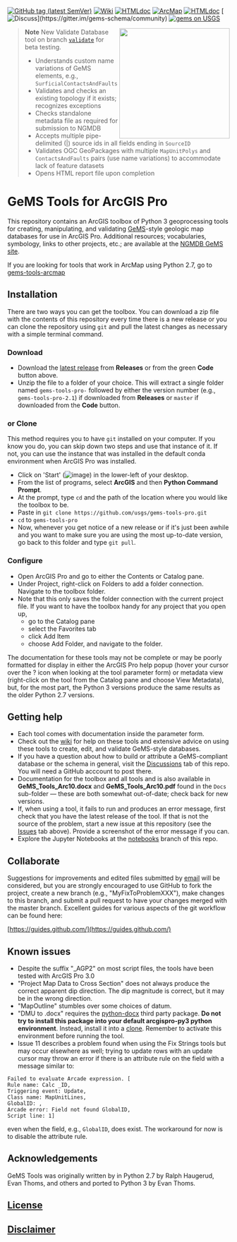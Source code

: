 [![GitHub tag (latest SemVer)](https://img.shields.io/github/v/release/DOI-USGS/gems-tools-pro)](https://github.com/DOI-USGS/gems-tools-pro/releases/latest) [![Wiki](https://img.shields.io/badge/-wiki-orange)](https://github.com/DOI-USGS/gems-tools-pro/wiki)  [![HTMLdoc](https://img.shields.io/badge/-jupyter_notebooks-orange)](https://github.com/DOI-USGS/gems-tools-pro/tree/notebooks) [![ArcMap](https://img.shields.io/badge/-tools_for_arcmap-orange)](https://github.com/DOI-USGS/gems-tools-arcmap) [![HTMLdoc](https://img.shields.io/badge/-online_gems_documentation-orange)](https://scgeology.github.io/GeMS/index.html) [![Discuss]([https://badges.gitter.im/gitterHQ/gitter.png](https://github.com/DOI-USGS/gems-tools-pro/discussions))](https://gitter.im/gems-schema/community) [![gems on USGS](https://img.shields.io/badge/-NGMDB_GeMS-brightgreen)](https://ngmdb.usgs.gov/Info/standards/GeMS/)

<img width="250" align="right" src="https://upload.wikimedia.org/wikipedia/commons/thumb/1/1c/USGS_logo_green.svg/500px-USGS_logo_green.svg.png"/>

> **Note**
> New Validate Database tool on branch [`validate`](https://github.com/DOI-USGS/gems-tools-pro/tree/validate) for beta testing. 
> * Understands custom name variations of GeMS elements, e.g., `SurficialContactsAndFaults`
> * Validates and checks an existing topology if it exists; recognizes exceptions
> * Checks standalone metadata file as required for submission to NGMDB
> * Accepts multiple pipe-delimited (|) source ids in all fields ending in `SourceID`
> * Validates OGC GeoPackages with multiple `MapUnitPolys` and `ContactsAndFaults` pairs (use name variations) to accommodate lack of feature datasets
> * Opens HTML report file upon completion

# GeMS Tools for ArcGIS Pro

This repository contains an ArcGIS toolbox of Python 3 geoprocessing tools for creating, manipulating, and validating [GeMS](https://ngmdb.usgs.gov/Info/standards/GeMS/)-style geologic map databases for use in ArcGIS Pro. Additional resources; vocabularies, symbology, links to other projects, etc.; are available at the [NGMDB GeMS site](https://ngmdb.usgs.gov/Info/standards/GeMS/#reso).

If you are looking for tools that work in ArcMap using Python 2.7, go to [gems-tools-arcmap](https://github.com/DOI-USGS/gems-tools-arcmap)

## Installation
There are two ways you can get the toolbox. You can download a zip file with the contents of this repository every time there is a new release or you can clone the repository using `git` and pull the latest changes as necessary with a simple terminal command.

### Download
* Download the [latest release](https://github.com/DOI-USGS/gems-tools-pro/releases/latest) from **Releases** or from the green **Code** button above.
* Unzip the file to a folder of your choice. This will extract a single folder named `gems-tools-pro-` followed by either the version number (e.g., `gems-tools-pro-2.1`) if downloaded from **Releases** or `master` if downloaded from the **Code** button.

### or Clone
This method requires you to have `git` installed on your computer. If you know you do, you can skip down two steps and use that instance of it. If not, you can use the instance that was installed in the default conda environment when ArcGIS Pro was installed.

* Click on 'Start' (![image](https://user-images.githubusercontent.com/5376315/186263217-79a685f5-4942-4f95-bba0-810b070b6de8.png)) in the lower-left of your desktop.
* From the list of programs, select **ArcGIS** and then **Python Command Prompt**.
* At the prompt, type `cd` and the path of the location where you would like the toolbox to be.
* Paste in `git clone https://github.com/usgs/gems-tools-pro.git`
* `cd` to `gems-tools-pro`
* Now, whenever you get notice of a new release or if it's just been awhile and you want to make sure you are using the most up-to-date version, go back to this folder and type `git pull`.

### Configure
* Open ArcGIS Pro and go to either the Contents or Catalog pane.
* Under Project, right-click on Folders to add a folder connection. Navigate to the toolbox folder.
* Note that this only saves the folder connection with the current project file. If you want to have the toolbox handy for any project that you open up,
  * go to the Catalog pane
  * select the Favorites tab
  * click Add Item
  * choose Add Folder, and navigate to the folder.

The documentation for these tools may not be complete or may be poorly formatted for display in either the ArcGIS Pro help popup (hover your cursor over the ? icon when looking at the tool parameter form) or metadata view (right-click on the tool from the Catalog pane and choose View Metadata), but, for the most part, the Python 3 versions produce the same results as the older Python 2.7 versions.

## Getting help
* Each tool comes with documentation inside the parameter form.
* Check out the [wiki](https://github.com/DOI-USGS/gems-tools-pro/wiki) for help on these tools and extensive advice on using these tools to create, edit, and validate GeMS-style databases.
*  If you have a question about how to build or attribute a GeMS-compliant database or the schema in general, visit the [Discussions](https://github.com/DOI-USGS/gems-tools-pro/discussions) tab of this repo. You will need a GitHub acccount to post there. 
* Documentation for the toolbox and all tools and  is also available in **GeMS_Tools_Arc10.docx** and **GeMS_Tools_Arc10.pdf** found in the `Docs` sub-folder — these are both somewhat out-of-date; check back for new versions.
* If, when using a tool, it fails to run and produces an error message, first check that you have the latest release of the tool. If that is not the source of the problem, start a new issue at this repository (see the [Issues](https://github.com/DOI-USGS/gems-tools-pro/issues) tab above). Provide a screenshot of the error message if you can.
* Explore the Jupyter Notebooks at the [notebooks](https://github.com/DOI-USGS/gems-tools-pro/tree/notebooks) branch of this repo.

## Collaborate
Suggestions for improvements and edited files submitted by [email](gems@usgs.gov) will be considered, but you are strongly encouraged to use GitHub to fork the project, create a new branch (e.g., "MyFixToProblemXXX"), make changes to this branch, and submit a pull request to have your changes merged with the master branch. Excellent guides for various aspects of the git workflow can be found here:

[https://guides.github.com/](https://guides.github.com/)

## Known issues
* Despite the suffix "_AGP2" on most script files, the tools have been tested with ArcGIS Pro 3.0
* "Project Map Data to Cross Section" does not always produce the correct apparent dip direction. The dip magnitude is correct, but it may be in the wrong direction.
* "MapOutline" stumbles over some choices of datum.
* "DMU to .docx" requires the [python-docx](https://python-docx.readthedocs.io/en/latest/) third party package. **Do not try to install this package into your default arcgispro-py3 python environment**. Instead, install it into a [clone](https://pro.arcgis.com/en/pro-app/latest/arcpy/get-started/work-with-python-environments.htm#ESRI_SECTION1_175473E6EB0D46E0B195996EAE768C1D). Remember to activate this environment before running the tool.
* Issue 11 describes a problem found when using the Fix Strings tools but may occur elsewhere as well; trying to update rows with an update cursor may throw an error if there is an attribute rule on the field with a message similar to:

```
Failed to evaluate Arcade expression. [
Rule name: Calc _ID,
Triggering event: Update,
Class name: MapUnitLines,
GlobalID: ,
Arcade error: Field not found GlobalID,
Script line: 1]
```

even when the field, e.g.,  ```GlobalID```, does exist. The workaround for now is to disable the attribute rule.

## Acknowledgements
GeMS Tools was originally written by in Python 2.7 by Ralph Haugerud, Evan Thoms, and others and ported to Python 3 by Evan Thoms.

## [License](https://github.com/DOI-USGS/gems-tools-pro/blob/master/LICENSE.md)

## [Disclaimer](https://github.com/usgs/gems-tools-pro/blob/master/DISCLAIMER.md)
